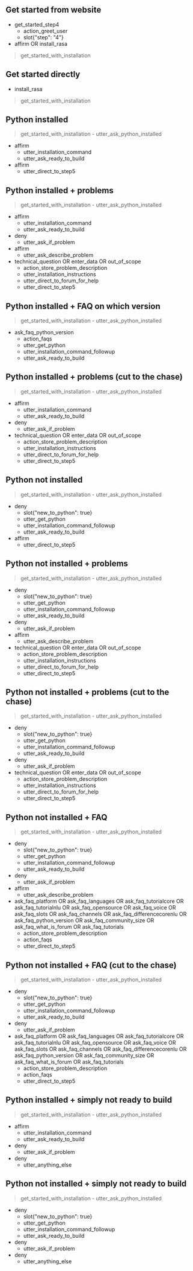 <!-- Checkpoints -->
## Get started from website
* get_started_step4
    - action_greet_user
    - slot{"step": "4"}
* affirm OR install_rasa
> get_started_with_installation

## Get started directly
* install_rasa
> get_started_with_installation


<!-- Stories -->
## Python installed
> get_started_with_installation
    - utter_ask_python_installed
* affirm
    - utter_installation_command
    - utter_ask_ready_to_build
* affirm
    - utter_direct_to_step5

## Python installed + problems
> get_started_with_installation
    - utter_ask_python_installed
* affirm
    - utter_installation_command
    - utter_ask_ready_to_build
* deny
    - utter_ask_if_problem
* affirm
    - utter_ask_describe_problem
* technical_question OR enter_data OR out_of_scope
    - action_store_problem_description
    - utter_installation_instructions
    - utter_direct_to_forum_for_help
    - utter_direct_to_step5

## Python installed + FAQ on which version
> get_started_with_installation
    - utter_ask_python_installed
* ask_faq_python_version
    - action_faqs
    - utter_get_python
    - utter_installation_command_followup
    - utter_ask_ready_to_build

## Python installed + problems (cut to the chase)
> get_started_with_installation
    - utter_ask_python_installed
* affirm
    - utter_installation_command
    - utter_ask_ready_to_build
* deny
    - utter_ask_if_problem
* technical_question OR enter_data OR out_of_scope
    - action_store_problem_description
    - utter_installation_instructions
    - utter_direct_to_forum_for_help
    - utter_direct_to_step5

## Python not installed
> get_started_with_installation
    - utter_ask_python_installed
* deny
    - slot{"new_to_python": true}
    - utter_get_python
    - utter_installation_command_followup
    - utter_ask_ready_to_build
* affirm
    - utter_direct_to_step5

## Python not installed + problems
> get_started_with_installation
    - utter_ask_python_installed
* deny
    - slot{"new_to_python": true}
    - utter_get_python
    - utter_installation_command_followup
    - utter_ask_ready_to_build
* deny
    - utter_ask_if_problem
* affirm
    - utter_ask_describe_problem
* technical_question OR enter_data OR out_of_scope
    - action_store_problem_description
    - utter_installation_instructions
    - utter_direct_to_forum_for_help
    - utter_direct_to_step5

## Python not installed + problems (cut to the chase)
> get_started_with_installation
    - utter_ask_python_installed
* deny
    - slot{"new_to_python": true}
    - utter_get_python
    - utter_installation_command_followup
    - utter_ask_ready_to_build
* deny
    - utter_ask_if_problem
* technical_question OR enter_data OR out_of_scope
    - action_store_problem_description
    - utter_installation_instructions
    - utter_direct_to_forum_for_help
    - utter_direct_to_step5

## Python not installed + FAQ
> get_started_with_installation
    - utter_ask_python_installed
* deny
    - slot{"new_to_python": true}
    - utter_get_python
    - utter_installation_command_followup
    - utter_ask_ready_to_build
* deny
    - utter_ask_if_problem
* affirm
    - utter_ask_describe_problem
* ask_faq_platform OR ask_faq_languages OR ask_faq_tutorialcore OR ask_faq_tutorialnlu OR ask_faq_opensource OR ask_faq_voice OR ask_faq_slots OR ask_faq_channels OR ask_faq_differencecorenlu OR ask_faq_python_version OR ask_faq_community_size OR ask_faq_what_is_forum OR ask_faq_tutorials
    - action_store_problem_description
    - action_faqs
    - utter_direct_to_step5

## Python not installed + FAQ (cut to the chase)
> get_started_with_installation
    - utter_ask_python_installed
* deny
    - slot{"new_to_python": true}
    - utter_get_python
    - utter_installation_command_followup
    - utter_ask_ready_to_build
* deny
    - utter_ask_if_problem
* ask_faq_platform OR ask_faq_languages OR ask_faq_tutorialcore OR ask_faq_tutorialnlu OR ask_faq_opensource OR ask_faq_voice OR ask_faq_slots OR ask_faq_channels OR ask_faq_differencecorenlu OR ask_faq_python_version OR ask_faq_community_size OR ask_faq_what_is_forum OR ask_faq_tutorials
    - action_store_problem_description
    - action_faqs
    - utter_direct_to_step5

## Python installed + simply not ready to build
> get_started_with_installation
    - utter_ask_python_installed
* affirm
    - utter_installation_command
    - utter_ask_ready_to_build
* deny
    - utter_ask_if_problem
* deny
    - utter_anything_else

## Python not installed + simply not ready to build
> get_started_with_installation
    - utter_ask_python_installed
* deny
    - slot{"new_to_python": true}
    - utter_get_python
    - utter_installation_command_followup
    - utter_ask_ready_to_build
* deny
    - utter_ask_if_problem
* deny
    - utter_anything_else


